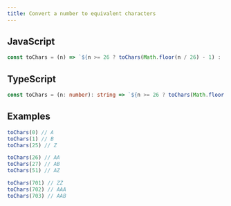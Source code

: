 ```yaml
---
title: Convert a number to equivalent characters
---
```


## JavaScript
```js
const toChars = (n) => `${n >= 26 ? toChars(Math.floor(n / 26) - 1) : ''}${'ABCDEFGHIJKLMNOPQRSTUVWXYZ'[n % 26]}`
```

## TypeScript
```ts
const toChars = (n: number): string => `${n >= 26 ? toChars(Math.floor(n / 26) - 1) : ''}${'ABCDEFGHIJKLMNOPQRSTUVWXYZ'[n % 26]}`
```

## Examples
```js
toChars(0) // A
toChars(1) // B
toChars(25) // Z

toChars(26) // AA
toChars(27) // AB
toChars(51) // AZ

toChars(701) // ZZ
toChars(702) // AAA
toChars(703) // AAB
```
